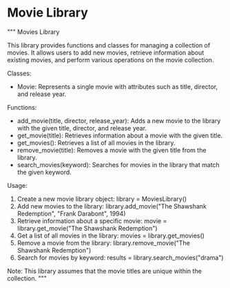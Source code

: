 # Movie Library 
"""
Movies Library

This library provides functions and classes for managing a collection of movies. It allows users to add new movies, retrieve information about existing movies, and perform various operations on the movie collection.

Classes:
- Movie: Represents a single movie with attributes such as title, director, and release year.

Functions:
- add_movie(title, director, release_year): Adds a new movie to the library with the given title, director, and release year.
- get_movie(title): Retrieves information about a movie with the given title.
- get_movies(): Retrieves a list of all movies in the library.
- remove_movie(title): Removes a movie with the given title from the library.
- search_movies(keyword): Searches for movies in the library that match the given keyword.

Usage:
1. Create a new movie library object: library = MoviesLibrary()
2. Add new movies to the library: library.add_movie("The Shawshank Redemption", "Frank Darabont", 1994)
3. Retrieve information about a specific movie: movie = library.get_movie("The Shawshank Redemption")
4. Get a list of all movies in the library: movies = library.get_movies()
5. Remove a movie from the library: library.remove_movie("The Shawshank Redemption")
6. Search for movies by keyword: results = library.search_movies("drama")

Note: This library assumes that the movie titles are unique within the collection.
"""
